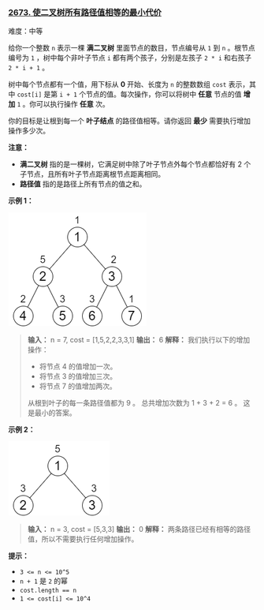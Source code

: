 ### [2673\. 使二叉树所有路径值相等的最小代价](https://leetcode.cn/problems/make-costs-of-paths-equal-in-a-binary-tree/)

难度：中等

给你一个整数 `n` 表示一棵 **满二叉树** 里面节点的数目，节点编号从 `1` 到 `n` 。根节点编号为 `1` ，树中每个非叶子节点 `i` 都有两个孩子，分别是左孩子 `2 * i` 和右孩子 `2 * i + 1` 。

树中每个节点都有一个值，用下标从 **0** 开始、长度为 `n` 的整数数组 `cost` 表示，其中 `cost[i]` 是第 `i + 1` 个节点的值。每次操作，你可以将树中 **任意** 节点的值 **增加** `1` 。你可以执行操作 **任意** 次。

你的目标是让根到每一个 **叶子结点** 的路径值相等。请你返回 **最少** 需要执行增加操作多少次。

**注意：**

- **满二叉树** 指的是一棵树，它满足树中除了叶子节点外每个节点都恰好有 2 个子节点，且所有叶子节点距离根节点距离相同。
- **路径值** 指的是路径上所有节点的值之和。

**示例 1：**

![](./assets/img/Question2673_01.png)

> **输入：** n = 7, cost = [1,5,2,2,3,3,1]
> **输出：** 6
> **解释：** 我们执行以下的增加操作：
>  
> - 将节点 4 的值增加一次。
> - 将节点 3 的值增加三次。
> - 将节点 7 的值增加两次。
>  
> 从根到叶子的每一条路径值都为 9 。
> 总共增加次数为 1 + 3 + 2 = 6 。
> 这是最小的答案。

**示例 2：**

![](./assets/img/Question2673_02.png)

> **输入：** n = 3, cost = [5,3,3]
> **输出：** 0
> **解释：** 两条路径已经有相等的路径值，所以不需要执行任何增加操作。

**提示：**

- `3 <= n <= 10^5`
- `n + 1` 是 `2` 的幂
- `cost.length == n`
- `1 <= cost[i] <= 10^4`
